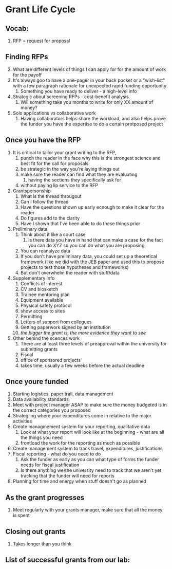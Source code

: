 # Grant Life Cycle

## Vocab:
1. RFP = request for proposal

## Finding RFPs

2. What are different levels of things I can apply for for the amount of work for the payoff
3. It's always goo to have a one-pager in your back pocket or a "wish-list" with a few paragraph rationale for unexpected rapid funding opportunity
   1. Something you have ready to deliver - a high-level info
4. Strategic about screening RFPs - cost-benefit analysis
   1. Will something take you months to write for only XX amount of money?
5. Solo applications vs collaborative work
   1. Having collaborators helps share the workload, and also helps prove the funder you have the expertise to do a certain protposed project

## Once you have the RFP
1. It is critical to tailor your grant writing to the RFP,
   1. punch the reader in the face why this is the strongest science and best fit for the call for proposals
   2. be strategic in the way you're laying things out
   3. make sure the reader can find what they are evaluating
      1. having the sections they specifically ask for
   4. without paying lip service to the RFP
2. Grantspersonship
   1. What is the thread througout
   2. Can I follow the thread
   3. Have the questions shown up early ecnough to make it clear for the reader
   4. Do figures add to the clarity
   5. Have I shown that I've been able to do these things prior
3. Preliminary data
   1. Think about it like a court case
      1. Is there data you have in hand that can make a case for the fact you can do XYZ so you can do what you are proposing
   2. You can reanalyze data
   3. If you don't have preliminary data, you could set up a theoretical framework (like we did with the JEB paper and used this to propose projects to test those hypotheses and frameworks)
   4. But don't overwhelm the reader with stuff/data
4. Supplementary info
   1. Conflicts of interest
   2. CV and biosketch
   3. Trainee mentoring plan
   4. Equipment available
   5. Physical safety protocol
   6. show access to sites
   7. Permitting 
   8. Letters of support from collegues
   9. Getting paperwork signed by an institution
   10. *the bigger the grant is, the more evidence they want to see*
5.  Other behind the scences work
    1.  There are at least three levels of preapproval within the university for submitting grants
    2.  Fiscal
    3.  office of sponsored projects
    4.  takes time, usually a few weeks before the actual deadline

## Once youre funded

1. Starting logistics, paper trail, data management
2. Data availability standards
3. Meet with project manager ASAP to make sure the money budgeted is in the correct categories you proposed
4. Strategiing where your expenditures come in relative to the major activities
5. Create managmement system for your reporting, qualitative data
   1. Look at what your report will look like at the beginning - what are all the things you need
   2. frontload the work for the reporting as much as possible
6. Create management system to track travel, expenditures, justifications
7. Fiscal reporting - what do you need to do
   1. Ask the funder as early as you can what type of forms the funder needs for fiscal justification
   2. Is there anything we/the university need to track that we aren't yet tracking that the funder will need for reports
8. Planning for time and energy when stuff doesn't go as planned

## As the grant progresses

1. Meet regularly with your grants manager, make sure that all the money is spent

## Closing out grants

1. Takes longer than you think

## List of successful grants from our lab: